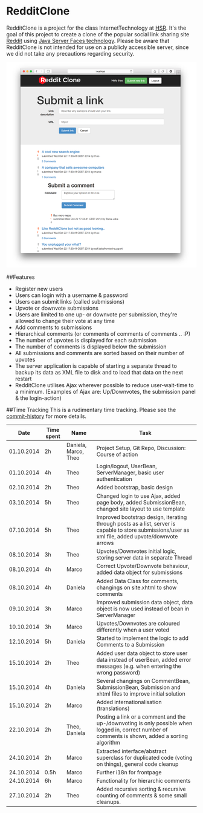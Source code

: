 RedditClone
=================
RedditClone is a project for the class InternetTechnology at [HSR](http://www.hsr.ch). It's the goal of this project to create a clone of the popular social link sharing site [Reddit](http://reddit.com) using [Java Server Faces technology](https://javaserverfaces.java.net/). Please be aware that RedditClone is not intended for use on a publicly accessible server, since we did not take any precautions regarding security.

<img src="https://raw.githubusercontent.com/aerobless/IntTe_RedditClone/master/screenshots/scr02.png" alt="Screenshot">

##Features
 + Register new users
 + Users can login with a username & password
 + Users can submit links (called submissions)
 + Upvote or downvote submissions
 + Users are limited to one up- or downvote per submission, they're allowed to change their vote at any time
 + Add comments to submissions
 + Hierarchical comments (or comments of comments of comments .. :P)
 + The number of upvotes is displayed for each submission
 + The number of comments is displayed below the submission
 + All submissions and comments are sorted based on their number of upvotes
 + The server application is capable of starting a separate thread to backup its data as XML file to disk and to load that data on the next restart
 + RedditClone utilises Ajax wherever possible to reduce user-wait-time to a minimum. (Examples of Ajax are: Up/Downvotes, the submission panel & the login-action)

##Time Tracking
This is a rudimentary time tracking. Please see the [commit-history](https://github.com/aerobless/IntTe_RedditClone/commits/master) for more details.

|Date | Time spent | Name | Task |
|-----|------------|------|------|
|01.10.2014 | 2h  | Daniela, Marco, Theo  | Project Setup, Git Repo, Discussion: Course of action  |
|01.10.2014 | 4h  | Theo  | Login/logout, UserBean, ServerManager, basic user authentication |
|02.10.2014 | 2h  | Theo  | Added bootstrap, basic design |
|03.10.2014 | 5h  | Theo  | Changed login to use Ajax, added page body, added SubmissionBean, changed site layout to use template |
|07.10.2014 | 5h  | Theo  | Improved bootstrap design, iterating through posts as a list, server is capable to store submissions/user as xml file, added upvote/downvote arrows |
|08.10.2014 | 3h  | Theo  | Upvotes/Downvotes initial logic, storing server data in separate Thread |
|08.10.2014 | 4h  | Marco | Correct Upvote/Downvote behaviour, added data object for submissions |
|08.10.2014 | 4h  | Daniela | Added Data Class for comments, changings on site.xhtml to show comments |
|09.10.2014 | 3h  | Marco | Improved submission data object, data object is now used instead of bean in ServerManager |
|10.10.2014 | 3h  | Marco | Upvotes/Downvotes are coloured differently when a user voted |
|12.10.2014 | 5h  | Daniela | Started to implement the logic to add Comments to a Submission |
|15.10.2014 | 2h  | Theo  | Added user data object to store user data instead of userBean, added error messages (e.g. when entering the wrong password)|
|15.10.2014 | 4h  | Daniela | Several changings on CommentBean, SubmissionBean, Submission and xhtml files to improve initial solution |
|15.10.2014 | 2h  | Marco | Added internationalisation (translations) |
|22.10.2014 | 2h  | Theo, Daniela | Posting a link or a comment and the up-/downvoting is only possible when logged in, correct number of comments is shown, added a sorting algorithm |
|24.10.2014 | 2h  | Marco | Extracted interface/abstract superclass for duplicated code (voting on things), general code cleanup |
|24.10.2014 | 0.5h| Marco | Further i18n for frontpage |
|24.10.2014 | 6h  | Marco | Functionality for hierarchic comments  |
|27.10.2014 | 2h  | Theo  | Added recursive sorting & recursive counting of comments & some small cleanups. |
